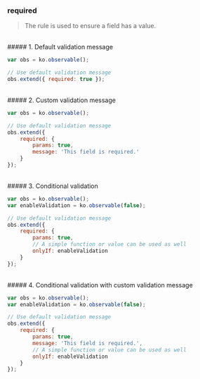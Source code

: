 ### required

> The rule is used to ensure a field has a value.


<br>
##### 1. Default validation message

```js
var obs = ko.observable();

// Use default validation message
obs.extend({ required: true });
```

<br>
##### 2. Custom validation message

```js
var obs = ko.observable();

// Use default validation message
obs.extend({
    required: {
        params: true,
        message: 'This field is required.'
    }
});
```

<br>
##### 3. Conditional validation

```js
var obs = ko.observable();
var enableValidation = ko.observable(false);

// Use default validation message
obs.extend({
    required: {
        params: true,        
        // A simple function or value can be used as well 
        onlyIf: enableValidation
    }
});
```

<br>
##### 4. Conditional validation with custom validation message

```js
var obs = ko.observable();
var enableValidation = ko.observable(false);

// Use default validation message
obs.extend({
    required: {
        params: true,
        message: 'This field is required.',
        // A simple function or value can be used as well 
        onlyIf: enableValidation
    }
});
```
